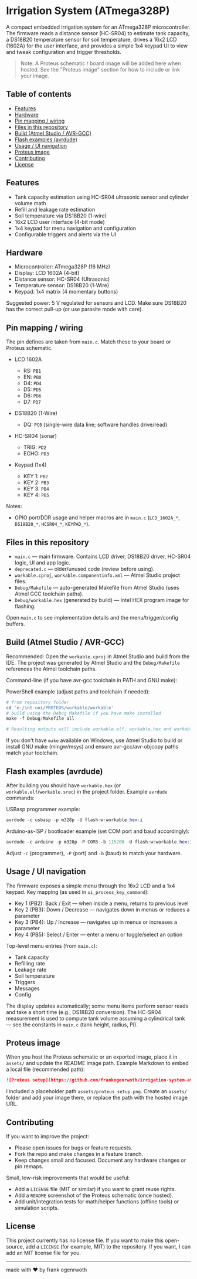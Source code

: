 # Irrigation System (ATmega328P)

A compact embedded irrigation system for an ATmega328P microcontroller. The firmware reads a distance sensor (HC-SR04) to estimate tank capacity, a DS18B20 temperature sensor for soil temperature, drives a 16x2 LCD (1602A) for the user interface, and provides a simple 1x4 keypad UI to view and tweak configuration and trigger thresholds.

> Note: A Proteus schematic / board image will be added here when hosted. See the "Proteus image" section for how to include or link your image.

## Table of contents

- [Features](#features)
- [Hardware](#hardware)
- [Pin mapping / wiring](#pin-mapping--wiring)
- [Files in this repository](#files-in-this-repository)
- [Build (Atmel Studio / AVR-GCC)](#build-atmel-studio--avr-gcc)
- [Flash examples (avrdude)](#flash-examples-avrdude)
- [Usage / UI navigation](#usage--ui-navigation)
- [Proteus image](#proteus-image)
- [Contributing](#contributing)
- [License](#license)

## Features

- Tank capacity estimation using HC-SR04 ultrasonic sensor and cylinder volume math
- Refill and leakage rate estimation
- Soil temperature via DS18B20 (1-wire)
- 16x2 LCD user interface (4-bit mode)
- 1x4 keypad for menu navigation and configuration
- Configurable triggers and alerts via the UI

## Hardware

- Microcontroller: ATmega328P (16 MHz)
- Display: LCD 1602A (4-bit)
- Distance sensor: HC-SR04 (Ultrasonic)
- Temperature sensor: DS18B20 (1-Wire)
- Keypad: 1x4 matrix (4 momentary buttons)

Suggested power: 5 V regulated for sensors and LCD. Make sure DS18B20 has the correct pull-up (or use parasite mode with care).

## Pin mapping / wiring

The pin defines are taken from `main.c`. Match these to your board or Proteus schematic.

- LCD 1602A
  - RS: `PB1`
  - EN: `PB0`
  - D4: `PD4`
  - D5: `PD5`
  - D6: `PD6`
  - D7: `PD7`

- DS18B20 (1-Wire)
  - DQ: `PC0` (single-wire data line; software handles drive/read)

- HC-SR04 (sonar)
  - TRIG: `PD2`
  - ECHO: `PD3`

- Keypad (1x4)
  - KEY 1: `PB2`
  - KEY 2: `PB3`
  - KEY 3: `PB4`
  - KEY 4: `PB5`

Notes:
- GPIO port/DDR usage and helper macros are in `main.c` (`LCD_1602A_*`, `DS18B20_*`, `HCSR04_*`, `KEYPAD_*`).

## Files in this repository

- `main.c` — main firmware. Contains LCD driver, DS18B20 driver, HC-SR04 logic, UI and app logic.
- `deprecated.c` — older/unused code (review before using).
- `workable.cproj`, `workable.componentinfo.xml` — Atmel Studio project files.
- `Debug/Makefile` — auto-generated Makefile from Atmel Studio (uses Atmel GCC toolchain paths).
- `Debug/workable.hex` (generated by build) — Intel HEX program image for flashing.

Open `main.c` to see implementation details and the menu/trigger/config buffers.

## Build (Atmel Studio / AVR-GCC)

Recommended: Open the `workable.cproj` in Atmel Studio and build from the IDE. The project was generated by Atmel Studio and the `Debug/Makefile` references the Atmel toolchain paths.

Command-line (if you have avr-gcc toolchain in PATH and GNU make):

PowerShell example (adjust paths and toolchain if needed):

```powershell
# from repository folder
cd 'e:/int uni/PROTEUS/workable/workable'
# build using the Debug Makefile if you have make installed
make -f Debug/Makefile all

# Resulting outputs will include workable.elf, workable.hex and workable.eep in the same directory.
```

If you don't have `make` available on Windows, use Atmel Studio to build or install GNU make (mingw/msys) and ensure avr-gcc/avr-objcopy paths match your toolchain.

## Flash examples (avrdude)

After building you should have `workable.hex` (or `workable.elf`/`workable.srec`) in the project folder. Example `avrdude` commands:

USBasp programmer example:

```powershell
avrdude -c usbasp -p m328p -U flash:w:workable.hex:i
```

Arduino-as-ISP / bootloader example (set COM port and baud accordingly):

```powershell
avrdude -c arduino -p m328p -P COM3 -b 115200 -U flash:w:workable.hex:i
```

Adjust `-c` (programmer), `-P` (port) and `-b` (baud) to match your hardware.

## Usage / UI navigation

The firmware exposes a simple menu through the 16x2 LCD and a 1x4 keypad. Key mapping (as used in `ui_process_key_command`):

- Key 1 (PB2): Back / Exit — when inside a menu, returns to previous level
- Key 2 (PB3): Down / Decrease — navigates down in menus or reduces a parameter
- Key 3 (PB4): Up / Increase — navigates up in menus or increases a parameter
- Key 4 (PB5): Select / Enter — enter a menu or toggle/select an option

Top-level menu entries (from `main.c`):
- Tank capacity
- Refilling rate
- Leakage rate
- Soil temperature
- Triggers
- Messages
- Config

The display updates automatically; some menu items perform sensor reads and take a short time (e.g., DS18B20 conversion). The HC-SR04 measurement is used to compute tank volume assuming a cylindrical tank — see the constants in `main.c` (tank height, radius, PI).

## Proteus image

When you host the Proteus schematic or an exported image, place it in `assets/` and update the README image path. Example Markdown to embed a local file (recommended path):

```markdown
![Proteus setup](https://github.com/frankogenrwoth/irrigation-system-atmega328/blob/4bd009aafe130fe664749a7a14681765b3d763d5/assets/proteus_setup.png)
```

I included a placeholder path `assets/proteus_setup.png`. Create an `assets/` folder and add your image there, or replace the path with the hosted image URL.

## Contributing

If you want to improve the project:

- Please open issues for bugs or feature requests.
- Fork the repo and make changes in a feature branch.
- Keep changes small and focused. Document any hardware changes or pin remaps.

Small, low-risk improvements that would be useful:
- Add a `LICENSE` file (MIT or similar) if you want to grant reuse rights.
- Add a `README` screenshot of the Proteus schematic (once hosted).
- Add unit/integration tests for math/helper functions (offline tools) or simulation scripts.

## License

This project currently has no license file. If you want to make this open-source, add a `LICENSE` (for example, MIT) to the repository. If you want, I can add an MIT license file for you.

---
made with ❤️ by frank ogenrwoth
